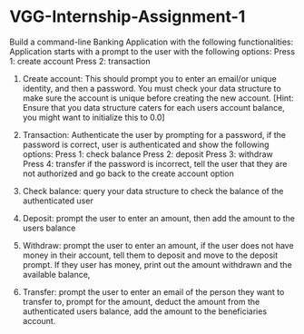 # VGG-Internship-Assignment-1
Build a command-line Banking Application with the following functionalities:
Application starts with a prompt to the user with the following options: Press 1: create account Press 2: transaction

1. Create account: This should prompt you to enter an email/or unique identity, and then a password. You must check your data structure to make sure the account is unique before creating the new account. [Hint: Ensure that you data structure caters for each users account balance, you might want to initialize this to 0.0]

2. Transaction: Authenticate the user by prompting for a password, if the password is correct, user is authenticated and show the following options: Press 1: check balance Press 2: deposit Press 3: withdraw Press 4: transfer if the password is incorrect, tell the user that they are not authorized and go back to the create account option

3. Check balance: query your data structure to check the balance of the authenticated user

4. Deposit: prompt the user to enter an amount, then add the amount to the users balance

5. Withdraw: prompt the user to enter an amount, if the user does not have money in their account, tell them to deposit and move to the deposit prompt. If they user has money, print out the amount withdrawn and the available balance,

6. Transfer: prompt the user to enter an email of the person they want to transfer to, prompt for the amount, deduct the amount from the authenticated users balance, add the amount to the beneficiaries account.

